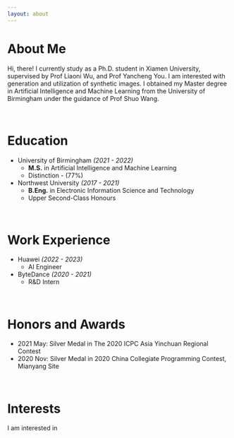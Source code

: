 ```yaml
---
layout: about 
---
```


# About Me
Hi, there! I currently study as a Ph.D. student in Xiamen University, supervised by Prof Liaoni Wu, and Prof Yancheng You.
I am interested with generation and utilization of synthetic images.
I obtained my Master degree in Artificial Intelligence and Machine Learning from the University of Birmingham under the guidance of Prof Shuo Wang.

<br/>

# Education
* University of Birmingham *(2021 - 2022)*
  * **M.S.** in Artificial Intelligence and Machine Learning
  * Distinction - (77%)
* Northwest University *(2017 - 2021)*
  * **B.Eng.** in Electronic Information Science and Technology
  * Upper Second-Class Honours

<br/>

# Work Experience
* Huawei *(2022 - 2023)*
  * AI Engineer
* ByteDance *(2020 - 2021)*
  * R&D Intern

<br/>

# Honors and Awards
* 2021 May: Silver Medal in The 2020 ICPC Asia Yinchuan Regional Contest
* 2020 Nov: Silver Medal in 2020 China Collegiate Programming Contest, Mianyang Site

<br/>

# Interests
I am interested in 
